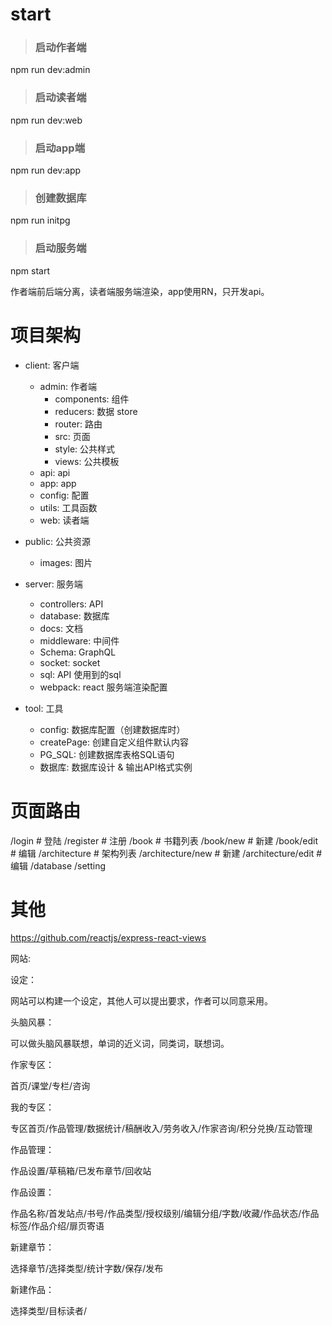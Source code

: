 # start


> ### 启动作者端
npm run dev:admin

> ### 启动读者端
npm run dev:web

> ### 启动app端
npm run dev:app

> ### 创建数据库
npm run initpg

> ### 启动服务端
npm start

作者端前后端分离，读者端服务端渲染，app使用RN，只开发api。

# 项目架构
- client: 客户端
  - admin: 作者端
    - components: 组件
    - reducers: 数据 store
    - router: 路由
    - src: 页面
    - style: 公共样式
    - views: 公共模板
  - api: api
  - app: app
  - config: 配置
  - utils: 工具函数
  - web: 读者端

- public: 公共资源
  - images: 图片

- server: 服务端
  - controllers: API
  - database: 数据库
  - docs: 文档
  - middleware: 中间件
  - Schema: GraphQL
  - socket: socket
  - sql: API 使用到的sql
  - webpack: react 服务端渲染配置

- tool: 工具
  - config: 数据库配置（创建数据库时）
  - createPage: 创建自定义组件默认内容
  - PG_SQL: 创建数据库表格SQL语句
  - 数据库: 数据库设计 & 输出API格式实例


# 页面路由
  /login # 登陆
  /register # 注册
  /book # 书籍列表
    /book/new # 新建
    /book/edit # 编辑
  /architecture # 架构列表
    /architecture/new # 新建
    /architecture/edit # 编辑
  /database
  /setting


# 其他

https://github.com/reactjs/express-react-views

网站:

设定：

网站可以构建一个设定，其他人可以提出要求，作者可以同意采用。

头脑风暴：

可以做头脑风暴联想，单词的近义词，同类词，联想词。


作家专区：

首页/课堂/专栏/咨询

我的专区：

专区首页/作品管理/数据统计/稿酬收入/劳务收入/作家咨询/积分兑换/互动管理

作品管理：

作品设置/草稿箱/已发布章节/回收站

作品设置：

作品名称/首发站点/书号/作品类型/授权级别/编辑分组/字数/收藏/作品状态/作品标签/作品介绍/扉页寄语

新建章节：

选择章节/选择类型/统计字数/保存/发布

新建作品：

选择类型/目标读者/






